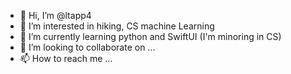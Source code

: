 - 👋 Hi, I’m @ltapp4
- 👀 I’m interested in hiking, CS machine Learning
- 🌱 I’m currently learning python and SwiftUI (I'm minoring in CS)
- 💞️ I’m looking to collaborate on ...
- 📫 How to reach me ...

<!---
ltapp4/ltapp4 is a ✨ special ✨ repository because its `README.md` (this file) appears on your GitHub profile.
You can click the Preview link to take a look at your changes.
--->

